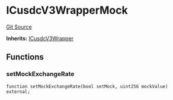 # ICusdcV3WrapperMock
[Git Source](https://github.com/larrythecucumber321/protocol/blob/3222eb21fbb20ddd3d3fa2233072dfa96ea3e340/contracts/plugins/mocks/CusdcV3WrapperMock.sol)

**Inherits:**
[ICusdcV3Wrapper](/src/contracts/plugins/assets/compoundv3/ICusdcV3Wrapper.sol/interface.ICusdcV3Wrapper.md)


## Functions
### setMockExchangeRate


```solidity
function setMockExchangeRate(bool setMock, uint256 mockValue) external;
```

